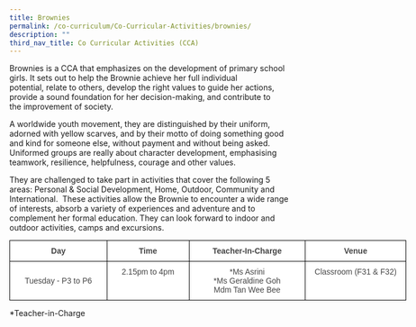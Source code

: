 ```yaml
---
title: Brownies
permalink: /co-curriculum/Co-Curricular-Activities/brownies/
description: ""
third_nav_title: Co Curricular Activities (CCA)
---
```


Brownies is a CCA that emphasizes on the development of primary school girls. It sets out to help the Brownie achieve her full individual potential, relate to others, develop the right values to guide her actions, provide a sound foundation for her decision-making, and contribute to the improvement of society.  

A worldwide youth movement, they are distinguished by their uniform, adorned with yellow scarves, and by their motto of doing something good and kind for someone else, without payment and without being asked. Uniformed groups are really about character development, emphasising teamwork, resilience, helpfulness, courage and other values.

They are challenged to take part in activities that cover the following 5 areas: Personal & Social Development, Home, Outdoor, Community and International.  These activities allow the Brownie to encounter a wide range of interests, absorb a variety of experiences and adventure and to complement her formal education. They can look forward to indoor and outdoor activities, camps and excursions.

<style type="text/css">
.tg  {border-collapse:collapse;border-spacing:0;margin:0px auto;}
.tg td{border-color:black;border-style:solid;border-width:1px;font-family:Arial, sans-serif;font-size:14px;
  overflow:hidden;padding:10px 5px;word-break:normal;}
.tg th{border-color:black;border-style:solid;border-width:1px;font-family:Arial, sans-serif;font-size:14px;
  font-weight:normal;overflow:hidden;padding:10px 5px;word-break:normal;}
.tg .tg-sxkx{background-color:#FFF;color:#454545;text-align:center;vertical-align:top}
.tg .tg-2fwu{background-color:#FFF;color:#454545;font-weight:bold;text-align:center;vertical-align:top}
</style>
<table class="tg" style="undefined;table-layout: fixed; width: 705px">
<colgroup>
<col style="width: 173px">
<col style="width: 146px">
<col style="width: 207px">
<col style="width: 179px">
</colgroup>
<tbody>
  <tr>
    <td class="tg-2fwu">Day </td>
    <td class="tg-sxkx"><span style="font-weight:bold">Time</span></td>
    <td class="tg-2fwu">Teacher-In-Charge</td>
    <td class="tg-2fwu">Venue</td>
  </tr>
  <tr>
    <td class="tg-sxkx"><br>Tuesday - P3 to P6<br></td>
    <td class="tg-sxkx">2.15pm to 4pm </td>
    <td class="tg-sxkx">*Ms Asrini<br>*Ms Geraldine Goh<br>Mdm Tan Wee Bee</td>
    <td class="tg-sxkx">Classroom (F31 &amp; F32)</td>
  </tr>
</tbody>
</table>

\*Teacher-in-Charge